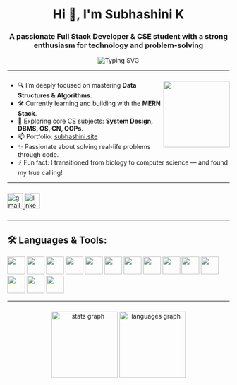 <h1 align="center">Hi 👋, I'm Subhashini K</h1>
<h3 align="center">A passionate Full Stack Developer & CSE student with a strong enthusiasm for technology and problem-solving</h3>

<p align="center">
  <img src="https://readme-typing-svg.demolab.com?font=Fira+Code&size=22&pause=1000&color=F75C7E&center=true&vCenter=true&width=435&lines=Dream+Big!;Learn+Relentlessly!;Build+Consistently!" alt="Typing SVG" />
</p>

---

###

<img align="right" height="150" src="https://media.tenor.com/_mYZWyrW3AUAAAAj/peach-goma-pc-night-keyboard-smashing.gif"  />

###

- 🔍 I’m deeply focused on mastering **Data Structures & Algorithms**.
- 🛠️ Currently learning and building with the **MERN Stack**.
- 🧠 Exploring core CS subjects: **System Design, DBMS, OS, CN, OOPs**.
- 📫 Portfolio: [subhashini.site](https://www.subhashini.site/) 
- ✨ Passionate about solving real-life problems through code.
- ⚡ Fun fact: I transitioned from biology to computer science — and found my true calling!
---

###

<div align="left">
  <a href="mailto:subhashinikumar2004@gmail.com" target="_blank">
    <img src="https://img.shields.io/static/v1?message=Gmail&logo=gmail&label=&color=D14836&logoColor=white&labelColor=&style=for-the-badge" height="35" alt="gmail logo"  />
  </a>
  <a href="https://www.linkedin.com/in/subhashinik01" target="_blank">
    <img src="https://img.shields.io/static/v1?message=LinkedIn&logo=linkedin&label=&color=0077B5&logoColor=white&labelColor=&style=for-the-badge" height="35" alt="linkedin logo"  />
  </a>
</div>

###

---

## 🛠️ Languages & Tools:
<p align="left">
  <img src="https://cdn.jsdelivr.net/gh/devicons/devicon/icons/c/c-original.svg" height="40" width="40"/>
  <img src="https://cdn.jsdelivr.net/gh/devicons/devicon/icons/cplusplus/cplusplus-original.svg" height="40" width="40"/>
  <img src="https://cdn.jsdelivr.net/gh/devicons/devicon/icons/html5/html5-original.svg" height="40" width="40"/>
  <img src="https://cdn.jsdelivr.net/gh/devicons/devicon/icons/css3/css3-original.svg" height="40" width="40"/>
  <img src="https://cdn.jsdelivr.net/gh/devicons/devicon/icons/javascript/javascript-original.svg" height="40" width="40"/>
  <img src="https://cdn.jsdelivr.net/gh/devicons/devicon/icons/react/react-original.svg" height="40" width="40"/>
  <img src="https://cdn.jsdelivr.net/gh/devicons/devicon/icons/nodejs/nodejs-original.svg" height="40" width="40"/>
  <img src="https://cdn.jsdelivr.net/gh/devicons/devicon/icons/express/express-original.svg" height="40" width="40"/>
  <img src="https://cdn.jsdelivr.net/gh/devicons/devicon/icons/mongodb/mongodb-original.svg" height="40" width="40"/>
  <img src="https://cdn.jsdelivr.net/gh/devicons/devicon/icons/java/java-original.svg" height="40" width="40"/>
  <img src="https://cdn.jsdelivr.net/gh/devicons/devicon/icons/postman/postman-original.svg" height="40" width="40"/>
  <img src="https://cdn.jsdelivr.net/gh/devicons/devicon/icons/git/git-original.svg" height="40" width="40"/>
  <img src="https://cdn.jsdelivr.net/gh/devicons/devicon/icons/vscode/vscode-original.svg" height="40" width="40"/>
  <img src="https://camo.githubusercontent.com/bc824e494c2e3dc0650a5fd38e5ee4cd32fd8780312f4b3eebc3048e4cd82086/68747470733a2f2f63646e2e6a7364656c6976722e6e65742f67682f64657669636f6e732f64657669636f6e2f69636f6e732f616d617a6f6e77656273657276696365732f616d617a6f6e77656273657276696365732d6c696e652d776f72646d61726b2e737667" height="40" width="40"/>


 
</p>


---

###

<div align="center">
  <img src="https://github-readme-stats.vercel.app/api?username=Subhashini-K&hide_title=false&hide_rank=false&show_icons=true&include_all_commits=true&count_private=true&disable_animations=false&theme=dracula&locale=en&hide_border=false" height="150" alt="stats graph"  />
  <img src="https://github-readme-stats.vercel.app/api/top-langs?username=Subhashini-K&locale=en&hide_title=false&layout=compact&card_width=320&langs_count=5&theme=dracula&hide_border=false" height="150" alt="languages graph"  />
</div>

###



